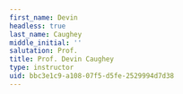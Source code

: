 ```yaml
---
first_name: Devin
headless: true
last_name: Caughey
middle_initial: ''
salutation: Prof.
title: Prof. Devin Caughey
type: instructor
uid: bbc3e1c9-a108-07f5-d5fe-2529994d7d38
---
```

